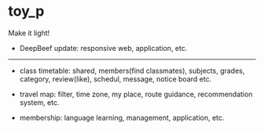 # toy_p
Make it light!
- DeepBeef update: responsive web, application, etc.
---
- class timetable: shared, members(find classmates), subjects, grades, category, review(like), schedul, message, notice board etc.

- travel map: filter, time zone, my place, route guidance, recommendation system, etc.

- membership: language learning, management, application, etc.
